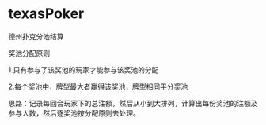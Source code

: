 # texasPoker
德州扑克分池结算

奖池分配原则

1.只有参与了该奖池的玩家才能参与该奖池的分配

2.每个奖池中，牌型最大者赢得该奖池，牌型相同平分奖池

思路：记录每回合玩家下的总注额，然后从小到大排列，计算出每份奖池的注额及参与人数，然后逐奖池按分配原则去处理。
